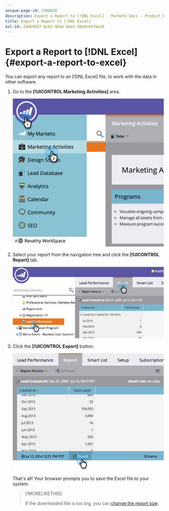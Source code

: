 ```yaml
---
unique-page-id: 2360020
description: Export a Report to [!DNL Excel] - Marketo Docs - Product Documentation
title: Export a Report to [!DNL Excel]
exl-id: 249b5b57-6c62-46a6-bbe2-d8e0c647be29
---
```

# Export a Report to [!DNL Excel] {#export-a-report-to-excel}

You can export any report to an [!DNL Excel] file, to work with the data in other software.

1. Go to the **[!UICONTROL Marketing Activities]** area.

   ![](assets/image2014-9-16-13-3a11-3a14.png)

1. Select your report from the navigation tree and click the **[!UICONTROL Report]** tab.

   ![](assets/image2014-9-16-13-3a11-3a18.png)

1. Click the **[!UICONTROL Export]** button.

   ![](assets/image2014-9-16-13-3a11-3a21.png)

   That's all! Your browser prompts you to save the Excel file to your system.

   >[!MORELIKETHIS]
   >
   >If the downloaded file is too big, you can [change the report size](/help/marketo/product-docs/reporting/basic-reporting/editing-reports/configure-report-size.md).
